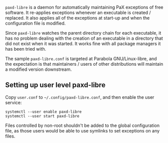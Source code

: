`paxd-libre` is a daemon for automatically maintaining PaX exceptions of free software. It re-applies
exceptions whenever an executable is created / replaced. It also applies all of
the exceptions at start-up and when the configuration file is modified.

Since `paxd-libre` watches the parent directory chain for each executable, it has no
problem dealing with the creation of an executable in a directory that did not
exist when it was started. It works fine with all package managers it has been
tried with.

The sample `paxd-libre.conf` is targeted at Parabola GNU/Linux-libre, and the expectation is that
maintainers / users of other distributions will maintain a modified version
downstream.

## Setting up user level paxd-libre

Copy `user.conf` to `~/.config/paxd-libre.conf`, and then enable the user service:

    systemctl --user enable paxd-libre
    systemctl --user start paxd-libre

Files controlled by non-root shouldn't be added to the global configuration
file, as those users would be able to use symlinks to set exceptions on any
files.
